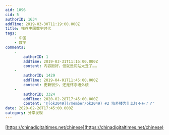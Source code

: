 ```yaml
---
aid: 1096
cid: 5
authorID: 1634
addTime: 2019-03-30T11:19:00.000Z
title: 推荐中国数字时代
tags:
    - 中国
    - 数字
comments:
    -
        authorID: 1
        addTime: 2019-03-31T11:16:00.000Z
        content: 内容挺好，但就是网站太丑了……
    -
        authorID: 1429
        addTime: 2019-04-01T11:45:00.000Z
        content: 更新很少，还是怀念墙外楼
    -
        authorID: 3324
        addTime: 2020-02-28T17:45:00.000Z
        content: '@[ok2049](/member/ok2049) #2 墙外楼为什么打不开了？'
date: 2020-02-28T17:45:00.000Z
category: 分享发现
---
```


[https://chinadigitaltimes.net/chinese](https://chinadigitaltimes.net/chinese)

